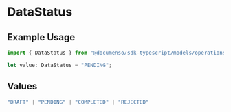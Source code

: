 # DataStatus

## Example Usage

```typescript
import { DataStatus } from "@documenso/sdk-typescript/models/operations";

let value: DataStatus = "PENDING";
```

## Values

```typescript
"DRAFT" | "PENDING" | "COMPLETED" | "REJECTED"
```